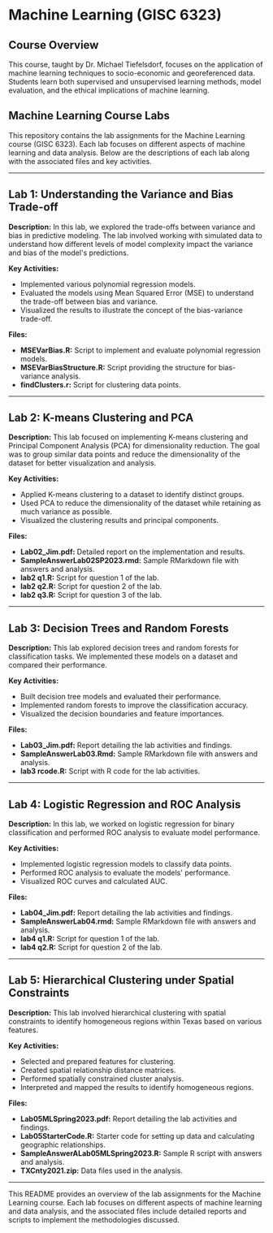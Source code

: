 # Machine Learning (GISC 6323)

## Course Overview

This course, taught by Dr. Michael Tiefelsdorf, focuses on the application of machine learning techniques to socio-economic and georeferenced data. Students learn both supervised and unsupervised learning methods, model evaluation, and the ethical implications of machine learning.

## Machine Learning Course Labs

This repository contains the lab assignments for the Machine Learning course (GISC 6323). Each lab focuses on different aspects of machine learning and data analysis. Below are the descriptions of each lab along with the associated files and key activities.

---

## Lab 1: Understanding the Variance and Bias Trade-off

**Description:** In this lab, we explored the trade-offs between variance and bias in predictive modeling. The lab involved working with simulated data to understand how different levels of model complexity impact the variance and bias of the model's predictions.

**Key Activities:**
- Implemented various polynomial regression models.
- Evaluated the models using Mean Squared Error (MSE) to understand the trade-off between bias and variance.
- Visualized the results to illustrate the concept of the bias-variance trade-off.

**Files:**
- **MSEVarBias.R:** Script to implement and evaluate polynomial regression models.
- **MSEVarBiasStructure.R:** Script providing the structure for bias-variance analysis.
- **findClusters.r:** Script for clustering data points.

---

## Lab 2: K-means Clustering and PCA

**Description:** This lab focused on implementing K-means clustering and Principal Component Analysis (PCA) for dimensionality reduction. The goal was to group similar data points and reduce the dimensionality of the dataset for better visualization and analysis.

**Key Activities:**
- Applied K-means clustering to a dataset to identify distinct groups.
- Used PCA to reduce the dimensionality of the dataset while retaining as much variance as possible.
- Visualized the clustering results and principal components.

**Files:**
- **Lab02_Jim.pdf:** Detailed report on the implementation and results.
- **SampleAnswerLab02SP2023.rmd:** Sample RMarkdown file with answers and analysis.
- **lab2 q1.R:** Script for question 1 of the lab.
- **lab2 q2.R:** Script for question 2 of the lab.
- **lab2 q3.R:** Script for question 3 of the lab.

---

## Lab 3: Decision Trees and Random Forests

**Description:** This lab explored decision trees and random forests for classification tasks. We implemented these models on a dataset and compared their performance.

**Key Activities:**
- Built decision tree models and evaluated their performance.
- Implemented random forests to improve the classification accuracy.
- Visualized the decision boundaries and feature importances.

**Files:**
- **Lab03_Jim.pdf:** Report detailing the lab activities and findings.
- **SampleAnswerLab03.Rmd:** Sample RMarkdown file with answers and analysis.
- **lab3 rcode.R:** Script with R code for the lab activities.

---

## Lab 4: Logistic Regression and ROC Analysis

**Description:** In this lab, we worked on logistic regression for binary classification and performed ROC analysis to evaluate model performance.

**Key Activities:**
- Implemented logistic regression models to classify data points.
- Performed ROC analysis to evaluate the models' performance.
- Visualized ROC curves and calculated AUC.

**Files:**
- **Lab04_Jim.pdf:** Report detailing the lab activities and findings.
- **SampleAnswerLab04.rmd:** Sample RMarkdown file with answers and analysis.
- **lab4 q1.R:** Script for question 1 of the lab.
- **lab4 q2.R:** Script for question 2 of the lab.

---

## Lab 5: Hierarchical Clustering under Spatial Constraints

**Description:** This lab involved hierarchical clustering with spatial constraints to identify homogeneous regions within Texas based on various features.

**Key Activities:**
- Selected and prepared features for clustering.
- Created spatial relationship distance matrices.
- Performed spatially constrained cluster analysis.
- Interpreted and mapped the results to identify homogeneous regions.

**Files:**
- **Lab05MLSpring2023.pdf:** Report detailing the lab activities and findings.
- **Lab05StarterCode.R:** Starter code for setting up data and calculating geographic relationships.
- **SampleAnswerALab05MLSpring2023.R:** Sample R script with answers and analysis.
- **TXCnty2021.zip:** Data files used in the analysis.

---

This README provides an overview of the lab assignments for the Machine Learning course. Each lab focuses on different aspects of machine learning and data analysis, and the associated files include detailed reports and scripts to implement the methodologies discussed.
